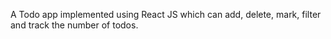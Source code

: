 A Todo app implemented using React JS which can add, delete, mark, filter and track the number of todos.
